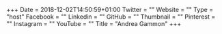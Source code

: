 +++
Date = 2018-12-02T14:50:59+01:00
Twitter = ""
Website = ""
Type = "host"
Facebook = ""
Linkedin = ""
GitHub = ""
Thumbnail = ""
Pinterest = ""
Instagram = ""
YouTube = ""
Title = "Andrea Gammon"
+++
